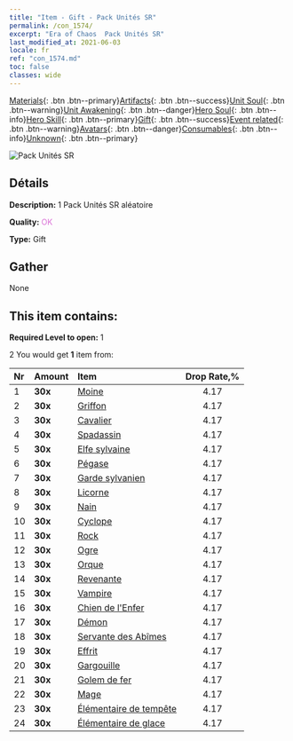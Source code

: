 ```yaml
---
title: "Item - Gift - Pack Unités SR"
permalink: /con_1574/
excerpt: "Era of Chaos  Pack Unités SR"
last_modified_at: 2021-06-03
locale: fr
ref: "con_1574.md"
toc: false
classes: wide
---
```

 [Materials](/ItemsFR/){: .btn .btn--primary}[Artifacts](/ItemsFR/Artifacts/){: .btn .btn--success}[Unit Soul](/ItemsFR/UnitSoul/){: .btn .btn--warning}[Unit Awakening](/ItemsFR/UnitAwakening/){: .btn .btn--danger}[Hero Soul](/ItemsFR/HeroSoul/){: .btn .btn--info}[Hero Skill](/ItemsFR/HeroSkill/){: .btn .btn--primary}[Gift](/ItemsFR/Gift/){: .btn .btn--success}[Event related](/ItemsFR/Events/){: .btn .btn--warning}[Avatars](/ItemsFR/Avatars/){: .btn .btn--danger}[Consumables](/ItemsFR/Consumables/){: .btn .btn--info}[Unknown](/ItemsFR/Unknown/){: .btn .btn--primary}

 ![Pack Unités SR](/images/t/i_907190.png)

## Détails
 **Description:** 1 Pack Unités SR aléatoire

 **Quality:** <span style="color: #DA70D6">OK</span>

 **Type:** Gift

## Gather

  None

## This item contains:

 **Required Level to open:** 1

 2 You would get **1** item  from:

  | Nr | Amount |     Item    | Drop Rate,% |
  |:---|:-------|:------------|:---------:|
  | 1 |  **30x** | [Moine](/ItemsFR/unt_194/) | 4.17 | 
  | 2 |  **30x** | [Griffon](/ItemsFR/unt_192/) | 4.17 | 
  | 3 |  **30x** | [Cavalier ](/ItemsFR/unt_195/) | 4.17 | 
  | 4 |  **30x** | [Spadassin](/ItemsFR/unt_193/) | 4.17 | 
  | 5 |  **30x** | [Elfe sylvaine](/ItemsFR/unt_201/) | 4.17 | 
  | 6 |  **30x** | [Pégase](/ItemsFR/unt_202/) | 4.17 | 
  | 7 |  **30x** | [Garde sylvanien](/ItemsFR/unt_203/) | 4.17 | 
  | 8 |  **30x** | [Licorne](/ItemsFR/unt_204/) | 4.17 | 
  | 9 |  **30x** | [Nain](/ItemsFR/unt_200/) | 4.17 | 
  | 10 |  **30x** | [Cyclope](/ItemsFR/unt_222/) | 4.17 | 
  | 11 |  **30x** | [Rock](/ItemsFR/unt_221/) | 4.17 | 
  | 12 |  **30x** | [Ogre](/ItemsFR/unt_220/) | 4.17 | 
  | 13 |  **30x** | [Orque](/ItemsFR/unt_219/) | 4.17 | 
  | 14 |  **30x** | [Revenante](/ItemsFR/unt_210/) | 4.17 | 
  | 15 |  **30x** | [Vampire](/ItemsFR/unt_211/) | 4.17 | 
  | 16 |  **30x** | [Chien de l'Enfer](/ItemsFR/unt_228/) | 4.17 | 
  | 17 |  **30x** | [Démon](/ItemsFR/unt_229/) | 4.17 | 
  | 18 |  **30x** | [Servante des Abîmes](/ItemsFR/unt_230/) | 4.17 | 
  | 19 |  **30x** | [Effrit](/ItemsFR/unt_231/) | 4.17 | 
  | 20 |  **30x** | [Gargouille](/ItemsFR/unt_236/) | 4.17 | 
  | 21 |  **30x** | [Golem de fer](/ItemsFR/unt_237/) | 4.17 | 
  | 22 |  **30x** | [Mage](/ItemsFR/unt_238/) | 4.17 | 
  | 23 |  **30x** | [Élémentaire de tempête](/ItemsFR/unt_263/) | 4.17 | 
  | 24 |  **30x** | [Élémentaire de glace](/ItemsFR/unt_264/) | 4.17 | 
